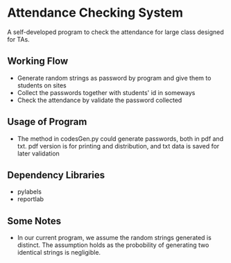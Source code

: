 # Attendance Checking System

A self-developed program to check the attendance for large class designed for TAs.

## Working Flow
+ Generate random strings as password by program and give them to students on sites
+ Collect the passwords together with students' id in someways
+ Check the attendance by validate the password collected

## Usage of Program
+ The method in codesGen.py could generate passwords, both in pdf and txt. pdf version is for printing and distribution, and txt data is saved for later validation

## Dependency Libraries
+ pylabels
+ reportlab

## Some Notes
+ In our current program, we assume the random strings generated is distinct. The assumption holds as the probobility of generating two identical strings is negligible.
